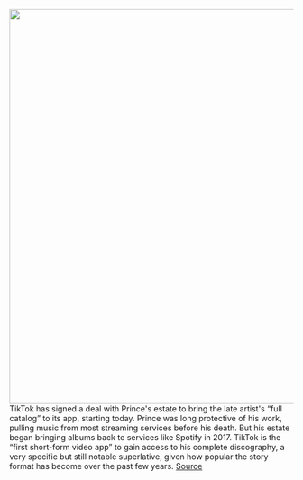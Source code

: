 <img src='https://cdn.vox-cdn.com/thumbor/4DuLC9iEngcGfEt22Ctg-iMwZhg=/0x0:3600x2400/1200x800/filters:focal(1393x713:1969x1289)/cdn.vox-cdn.com/uploads/chorus_image/image/66987167/118108316.jpg.0.jpg' width='700px' /><br/>
TikTok has signed a deal with Prince's estate to bring the late artist's “full catalog” to its app, starting today. Prince was long protective of his work, pulling music from most streaming services before his death. But his estate began bringing albums back to services like Spotify in 2017. TikTok is the “first short-form video app” to gain access to his complete discography, a very specific but still notable superlative, given how popular the story format has become over the past few years.
<a href='https://www.theverge.com/2020/6/26/21304483/prince-tiktok-full-catalog-songs-music-estate-official-account'> Source <a/>